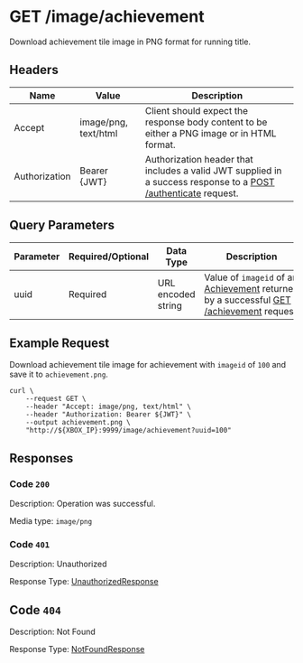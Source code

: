 # GET /image/achievement

Download achievement tile image in PNG format for running title.

## Headers

| Name          | Value                | Description                                                                                                                              |
| ------------- | -------------------- | ---------------------------------------------------------------------------------------------------------------------------------------- |
| Accept        | image/png, text/html | Client should expect the response body content to be either a PNG image or in HTML format.                                               |
| Authorization | Bearer {JWT}         | Authorization header that includes a valid JWT supplied in a success response to a [POST /authenticate](./post_authenticate.md) request. |

## Query Parameters

| Parameter | Required/Optional | Data Type          | Description                                                                                                                               |
| --------- | ----------------- | ------------------ | ----------------------------------------------------------------------------------------------------------------------------------------- |
| uuid      | Required          | URL encoded string | Value of `imageid` of an [Achievement](#schema_achievement.md) returned by a successful [GET /achievement](./get_achievement.md) request. |

## Example Request

Download achievement tile image for achievement with `imageid` of `100` and save it to `achievement.png`.

```
curl \
    --request GET \
    --header "Accept: image/png, text/html" \
    --header "Authorization: Bearer ${JWT}" \
    --output achievement.png \
    "http://${XBOX_IP}:9999/image/achievement?uuid=100"
```

## Responses

### Code `200`

Description: Operation was successful.

Media type: `image/png`

### Code `401`

Description: Unauthorized

Response Type: [UnauthorizedResponse](./schema_unauthorized_response.md)

## Code `404`

Description: Not Found

Response Type: [NotFoundResponse](./schema_not_found_response.md)
